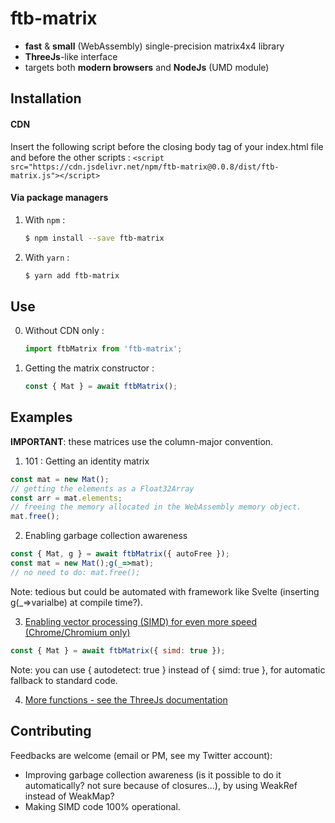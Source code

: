 # ftb-matrix
* **fast** & **small** (WebAssembly) single-precision matrix4x4 library
* **ThreeJs**-like interface
* targets both **modern browsers** and **NodeJs** (UMD module)

## Installation
#### CDN
Insert the following script before the closing body tag of your index.html file and before the other scripts :
`<script src="https://cdn.jsdelivr.net/npm/ftb-matrix@0.0.8/dist/ftb-matrix.js"></script>`

#### Via package managers
1. With `npm` :

    ```sh
    $ npm install --save ftb-matrix
    ```

2. With `yarn` :

    ```sh
    $ yarn add ftb-matrix
    ```
## Use
0. Without CDN only :

    ```js
    import ftbMatrix from 'ftb-matrix';
    ```

1. Getting the matrix constructor :

    ```js
    const { Mat } = await ftbMatrix();
    ```

## Examples
__IMPORTANT__: these matrices use the column-major convention.
1. 101 : Getting an identity matrix
```js
const mat = new Mat();
// getting the elements as a Float32Array
const arr = mat.elements;
// freeing the memory allocated in the WebAssembly memory object.
mat.free();
```
2. Enabling garbage collection awareness
```js
const { Mat, g } = await ftbMatrix({ autoFree });
const mat = new Mat();g(_=>mat);
// no need to do: mat.free();
```
Note: tedious but could be automated with framework like Svelte
(inserting g(_=>varialbe) at compile time?).

3. [Enabling vector processing (SIMD) for even more speed (Chrome/Chromium only)](https://v8.dev/features/simd#enabling-experimental-simd-support-in-chrome)

```js
const { Mat } = await ftbMatrix({ simd: true });
```
Note: you can use { autodetect: true } instead of { simd: true },
for automatic fallback to standard code. 

4. [More functions - see the ThreeJs documentation](https://threejs.org/docs/#api/en/math/Matrix4)

## Contributing
Feedbacks are welcome (email or PM, see my Twitter account):
* Improving garbage collection awareness
(is it possible to do it automatically? not sure because of closures...), by using WeakRef
instead of WeakMap?
* Making SIMD code 100% operational.
